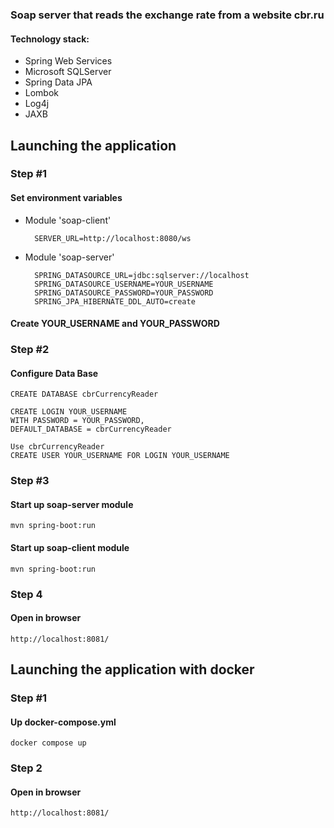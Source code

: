 ### Soap server that reads the exchange rate from a website cbr.ru

#### Technology stack:
* Spring Web Services
* Microsoft SQLServer
* Spring Data JPA
* Lombok
* Log4j
* JAXB

## Launching the application
### Step #1
#### Set environment variables

- Module 'soap-client' 
  ```
    SERVER_URL=http://localhost:8080/ws
  ```
- Module 'soap-server' 
  ```
    SPRING_DATASOURCE_URL=jdbc:sqlserver://localhost
    SPRING_DATASOURCE_USERNAME=YOUR_USERNAME
    SPRING_DATASOURCE_PASSWORD=YOUR_PASSWORD
    SPRING_JPA_HIBERNATE_DDL_AUTO=create
  ```
#### Create YOUR_USERNAME and YOUR_PASSWORD
### Step #2
#### Configure Data Base
```
CREATE DATABASE cbrCurrencyReader
```
```
CREATE LOGIN YOUR_USERNAME   
WITH PASSWORD = YOUR_PASSWORD,
DEFAULT_DATABASE = cbrCurrencyReader
```
```
Use cbrCurrencyReader
CREATE USER YOUR_USERNAME FOR LOGIN YOUR_USERNAME
```
### Step #3
#### Start up soap-server module
```
mvn spring-boot:run
```
#### Start up soap-client module
```
mvn spring-boot:run
```
### Step 4
#### Open in browser
```
http://localhost:8081/
```
## Launching the application with docker
### Step #1
#### Up docker-compose.yml
```
docker compose up
```
### Step 2
#### Open in browser
```
http://localhost:8081/
```